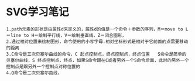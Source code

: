 # SVG学习笔记
    1.path元素的形状是由属性d来定义的，属性d的值是一个命令＋参数的序列，M＝move to L＝line to H＝绘制平行线，V＝绘制垂直线，Z＝闭合图形，
    2.通过相对位置来绘制图形，命令使用的小写字母.相对坐标形式是相对于它前面的点需要移动的距离
    3.C命令是三次贝塞尔曲线的命令，C 起点控制点，终点控制点，终点位置   S命令是简单的贝塞尔曲线，S 终点控制点，终点，如果S命令跟在C或者另外一个S命令后面，此时的另外一个控制点是跟另外一个控制点对称位置的
    4.Q命令是二次贝塞尔曲线，
    